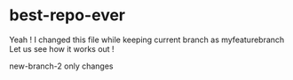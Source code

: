 # best-repo-ever
Yeah ! I changed this file while keeping current branch as myfeaturebranch
Let us see how it works out !

new-branch-2 only changes
